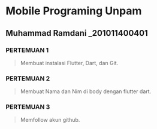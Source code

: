 # Mobile Programing Unpam
## Muhammad Ramdani _201011400401

### PERTEMUAN 1
> Membuat instalasi Flutter, Dart, dan Git.
### PERTEMUAN 2
> Membuat Nama dan Nim di body dengan flutter dart.
### PERTEMUAN 3
> Memfollow akun github.
